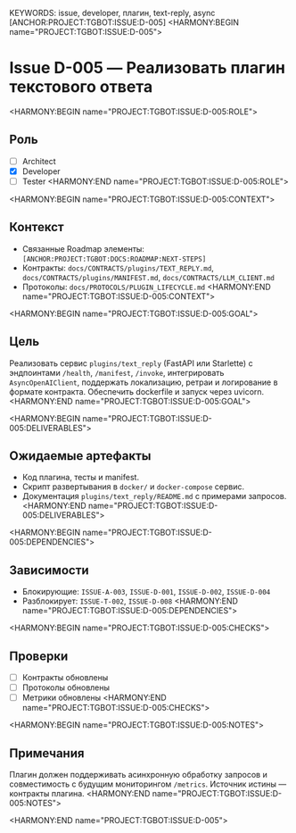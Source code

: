 KEYWORDS: issue, developer, плагин, text-reply, async
[ANCHOR:PROJECT:TGBOT:ISSUE:D-005]
<HARMONY:BEGIN name="PROJECT:TGBOT:ISSUE:D-005">
# Issue D-005 — Реализовать плагин текстового ответа

<HARMONY:BEGIN name="PROJECT:TGBOT:ISSUE:D-005:ROLE">
## Роль
- [ ] Architect
- [x] Developer
- [ ] Tester
<HARMONY:END name="PROJECT:TGBOT:ISSUE:D-005:ROLE">

<HARMONY:BEGIN name="PROJECT:TGBOT:ISSUE:D-005:CONTEXT">
## Контекст
- Связанные Roadmap элементы: `[ANCHOR:PROJECT:TGBOT:DOCS:ROADMAP:NEXT-STEPS]`
- Контракты: `docs/CONTRACTS/plugins/TEXT_REPLY.md`, `docs/CONTRACTS/plugins/MANIFEST.md`, `docs/CONTRACTS/LLM_CLIENT.md`
- Протоколы: `docs/PROTOCOLS/PLUGIN_LIFECYCLE.md`
<HARMONY:END name="PROJECT:TGBOT:ISSUE:D-005:CONTEXT">

<HARMONY:BEGIN name="PROJECT:TGBOT:ISSUE:D-005:GOAL">
## Цель
Реализовать сервис `plugins/text_reply` (FastAPI или Starlette) с эндпоинтами `/health`, `/manifest`, `/invoke`, интегрировать `AsyncOpenAIClient`, поддержать локализацию, ретраи и логирование в формате контракта. Обеспечить dockerfile и запуск через uvicorn.
<HARMONY:END name="PROJECT:TGBOT:ISSUE:D-005:GOAL">

<HARMONY:BEGIN name="PROJECT:TGBOT:ISSUE:D-005:DELIVERABLES">
## Ожидаемые артефакты
- Код плагина, тесты и manifest.
- Скрипт развертывания в `docker/` и `docker-compose` сервис.
- Документация `plugins/text_reply/README.md` с примерами запросов.
<HARMONY:END name="PROJECT:TGBOT:ISSUE:D-005:DELIVERABLES">

<HARMONY:BEGIN name="PROJECT:TGBOT:ISSUE:D-005:DEPENDENCIES">
## Зависимости
- Блокирующие: `ISSUE-A-003`, `ISSUE-D-001`, `ISSUE-D-002`, `ISSUE-D-004`
- Разблокирует: `ISSUE-T-002`, `ISSUE-D-008`
<HARMONY:END name="PROJECT:TGBOT:ISSUE:D-005:DEPENDENCIES">

<HARMONY:BEGIN name="PROJECT:TGBOT:ISSUE:D-005:CHECKS">
## Проверки
- [ ] Контракты обновлены
- [ ] Протоколы обновлены
- [ ] Метрики обновлены
<HARMONY:END name="PROJECT:TGBOT:ISSUE:D-005:CHECKS">

<HARMONY:BEGIN name="PROJECT:TGBOT:ISSUE:D-005:NOTES">
## Примечания
Плагин должен поддерживать асинхронную обработку запросов и совместимость с будущим мониторингом `/metrics`. Источник истины — контракты плагина.
<HARMONY:END name="PROJECT:TGBOT:ISSUE:D-005:NOTES">

<HARMONY:END name="PROJECT:TGBOT:ISSUE:D-005">
